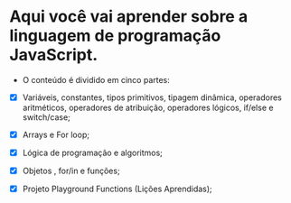 # Aqui você vai aprender sobre a linguagem de programação JavaScript.

* O conteúdo é dividido em cinco partes:

- [x] Variáveis, constantes, tipos primitivos, tipagem dinâmica, operadores aritméticos, operadores de atribuição, operadores lógicos, if/else e switch/case;

- [x] Arrays e For loop;

- [x] Lógica de programação e algoritmos;

- [x] Objetos , for/in e funções;

- [x] Projeto Playground Functions (Lições Aprendidas);
